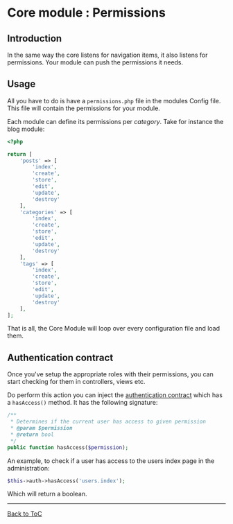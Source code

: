 # Core module : Permissions


## Introduction

In the same way the core listens for navigation items, it also listens for permissions. Your module can push the permissions it needs.

## Usage

All you have to do is have a `permissions.php` file in the modules Config file. This file will contain the permissions for your module.

Each module can define its permissions per *category*. Take for instance the blog module:

```php
<?php

return [
    'posts' => [
        'index',
        'create',
        'store',
        'edit',
        'update',
        'destroy'
    ],
    'categories' => [
        'index',
        'create',
        'store',
        'edit',
        'update',
        'destroy'
    ],
    'tags' => [
        'index',
        'create',
        'store',
        'edit',
        'update',
        'destroy'
    ],
];

```

That is all, the Core Module will loop over every configuration file and load them.

## Authentication contract

Once you've setup the appropriate roles with their permissions, you can start checking for them in controllers, views etc.

Do perform this action you can inject the [authentication contract](https://github.com/nWidart-Modules/Core/blob/master/Contracts/Authentication.php) which has a `hasAccess()` method. It has the following signature:

``` php
/**
 * Determines if the current user has access to given permission
 * @param $permission
 * @return bool
 */
public function hasAccess($permission);
```

An example, to check if a user has access to the users index page in the administration:

``` php
$this->auth->hasAccess('users.index');
```

Which will return a boolean.

***

[Back to ToC](../readme.md)